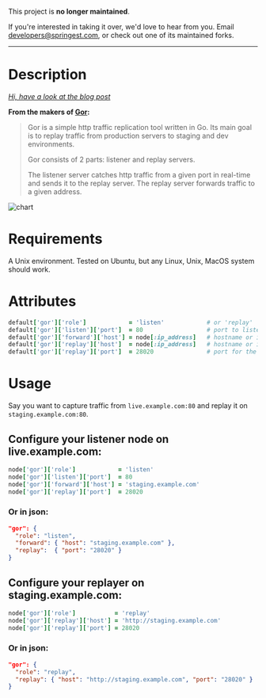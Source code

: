 This project is **no longer maintained**.

If you're interested in taking it over, we'd love to hear from you.
Email [developers@springest.com](mailto:developers@springest.com), or check out
one of its maintained forks.

*****

Description
===========

_[Hi, have a look at the blog post](http://devblog.springest.com/testing-big-infrastructure-changes-at-springest/)_

__From the makers of [Gor](https://github.com/buger/gor):__

> Gor is a simple http traffic replication tool written in Go. Its main goal is to replay traffic from production servers to staging and dev environments.
>
> Gor consists of 2 parts: listener and replay servers.
>
> The listener server catches http traffic from a given port in real-time and sends it to the replay server. The replay server forwards traffic to a given address.

![chart](https://github-camo.global.ssl.fastly.net/556d4aa5db32de9535d84d6c6c07f6564b43fc0b/687474703a2f2f692e696d6775722e636f6d2f396d716a32534b2e706e67)


Requirements
============

A Unix environment. Tested on Ubuntu, but any Linux, Unix, MacOS system should work.

Attributes
==========

```ruby
default['gor']['role']            = 'listen'            # or 'replay'
default['gor']['listen']['port']  = 80                  # port to listen on for http traffic
default['gor']['forward']['host'] = node[:ip_address]   # hostname or ip to forward to
default['gor']['replay']['host']  = node[:ip_address]   # hostname or ip to replay on
default['gor']['replay']['port']  = 28020               # port for the replay server
```

Usage
=====

Say you want to capture traffic from `live.example.com:80` and replay it on `staging.example.com:80`.

## Configure your listener node on live.example.com:

```ruby
node['gor']['role']            = 'listen'
node['gor']['listen']['port']  = 80
node['gor']['forward']['host'] = 'staging.example.com'
node['gor']['replay']['port']  = 28020
```

### Or in json:

```json
"gor": {
  "role": "listen",
  "forward": { "host": "staging.example.com" },
  "replay":  { "port": "28020" }
}
```

## Configure your replayer on staging.example.com:

```ruby
node['gor']['role']           = 'replay'
node['gor']['replay']['host'] = 'http://staging.example.com'
node['gor']['replay']['port'] = 28020
```

### Or in json:

```json
"gor": {
  "role": "replay",
  "replay": { "host": "http://staging.example.com", "port": "28020" }
}
```
